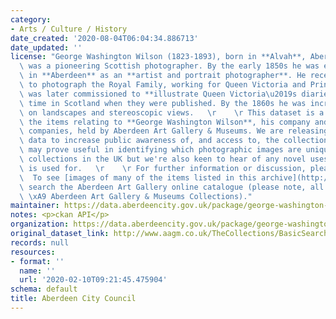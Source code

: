 ```yaml
---
category:
- Arts / Culture / History
date_created: '2020-08-04T06:04:34.886713'
date_updated: ''
license: "George Washington Wilson (1823-1893), born in **Alvah**, Aberdeenshire,\
  \ was a pioneering Scottish photographer. By the early 1850s he was established\
  \ in **Aberdeen** as an **artist and portrait photographer**. He received a contract\
  \ to photograph the Royal Family, working for Queen Victoria and Prince Albert and\
  \ was later commissioned to **illustrate Queen Victoria\u2019s diaries** of her\
  \ time in Scotland when they were published. By the 1860s he was increasingly focussed\
  \ on landscapes and stereoscopic views.   \r    \r This dataset is a list of all\
  \ the items relating to **George Washington Wilson**, his company and successor\
  \ companies, held by Aberdeen Art Gallery & Museums. We are releasing it as open\
  \ data to increase public awareness of, and access to, the collection. We hope it\
  \ may prove useful in identifying which photographic images are unique across public\
  \ collections in the UK but we're also keen to hear of any novel uses this data\
  \ is used for.   \r    \r For further information or discussion, please email [curators@aberdeencity.gov.uk](mailto:curators@aberdeencity.gov.uk).\
  \  To see [images of many of the items listed in this archive](http://www.aagm.co.uk/TheCollections/BasicSearch.aspx?dosearch=y&Artists=George+Washington+Wilson+and+Company&Title=&chat=)\
  \ search the Aberdeen Art Gallery online catalogue (please note, all images are\
  \ \xA9 Aberdeen Art Gallery & Museums Collections)."
maintainer: https://data.aberdeencity.gov.uk/package/george-washington-wilson
notes: <p>ckan API</p>
organization: https://data.aberdeencity.gov.uk/package/george-washington-wilson
original_dataset_link: http://www.aagm.co.uk/TheCollections/BasicSearch.aspx?dosearch=y&Artists=George+Washington+Wilson+and+Company&Title=&chat=
records: null
resources:
- format: ''
  name: ''
  url: '2020-02-10T09:21:45.475904'
schema: default
title: Aberdeen City Council
---
```

